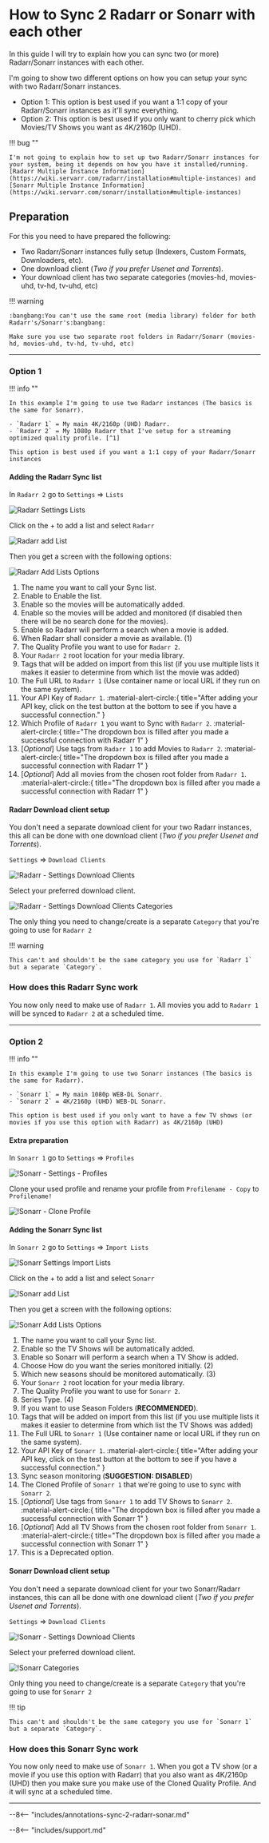 # How to Sync 2 Radarr or Sonarr with each other

<div class="annotate" markdown>
In this guide I will try to explain how you can sync two (or more) Radarr/Sonarr instances with each other.

I'm going to show two different options on how you can setup your sync with two Radarr/Sonarr instances.

- Option 1: This option is best used if you want a 1:1 copy of your Radarr/Sonarr instances as it'll sync everything.
- Option 2: This option is best used if you only want to cherry pick which Movies/TV Shows you want as 4K/2160p (UHD).

!!! bug ""

    I'm not going to explain how to set up two Radarr/Sonarr instances for your system, being it depends on how you have it installed/running. [Radarr Multiple Instance Information](https://wiki.servarr.com/radarr/installation#multiple-instances) and [Sonarr Multiple Instance Information](https://wiki.servarr.com/sonarr/installation#multiple-instances)

## Preparation

For this you need to have prepared the following:

- Two Radarr/Sonarr instances fully setup (Indexers, Custom Formats, Downloaders, etc).
- One download client (_Two if you prefer Usenet and Torrents_).
- Your download client has two separate categories (movies-hd, movies-uhd, tv-hd, tv-uhd, etc)

!!! warning

    :bangbang:You can't use the same root (media library) folder for both Radarr's/Sonarr's:bangbang:

    Make sure you use two separate root folders in Radarr/Sonarr (movies-hd, movies-uhd, tv-hd, tv-uhd, etc)

---

### Option 1

!!! info ""

    In this example I'm going to use two Radarr instances (The basics is the same for Sonarr).

    - `Radarr 1` = My main 4K/2160p (UHD) Radarr.
    - `Radarr 2` = My 1080p Radarr that I've setup for a streaming optimized quality profile. [^1]

    This option is best used if you want a 1:1 copy of your Radarr/Sonarr instances

#### Adding the Radarr Sync list

In `Radarr 2` go to `Settings` => `Lists`

![Radarr Settings Lists](images/radarr-settings-lists.png)

Click on the + to add a list and select `Radarr`

![Radarr add List](images/radarr-add-list.png)

Then you get a screen with the following options:

![Radarr Add Lists Options](images/radarr-add-lists-options.png)

1. The name you want to call your Sync list.
1. Enable to Enable the list.
1. Enable so the movies will be automatically added.
1. Enable so the movies will be added and monitored (if disabled then there will be no search done for the movies).
1. Enable so Radarr will perform a search when a movie is added.
1. When Radarr shall consider a movie as available. (1)
1. The Quality Profile you want to use for `Radarr 2`.
1. Your `Radarr 2` root location for your media library.
1. Tags that will be added on import from this list (if you use multiple lists it makes it easier to determine from which list the movie was added)
1. The Full URL to `Radarr 1` (Use container name or local URL if they run on the same system).
1. Your API Key of `Radarr 1`. :material-alert-circle:{ title="After adding your API key, click on the test button at the bottom to see if you have a successful connection." }
1. Which Profile of `Radarr 1` you want to Sync with `Radarr 2`. :material-alert-circle:{ title="The dropdown box is filled after you made a successful connection with Radarr 1" }
1. [_Optional_] Use tags from `Radarr 1` to add Movies to `Radarr 2`. :material-alert-circle:{ title="The dropdown box is filled after you made a successful connection with Radarr 1" }
1. [_Optional_] Add all movies from the chosen root folder from `Radarr 1`. :material-alert-circle:{ title="The dropdown box is filled after you made a successful connection with Radarr 1" }

#### Radarr Download client setup

You don't need a separate download client for your two Radarr instances, this all can be done with one download client (_Two if you prefer Usenet and Torrents_).

`Settings` => `Download Clients`

![!Radarr - Settings Download Clients](images/radarr-settings-download-clients.png)

Select your preferred download client.

![!Radarr - Settings Download Clients Categories](images/radarr-settings-download-clients-categories.png)

The only thing you need to change/create is a separate `Category` that you're going to use for `Radarr 2`

!!! warning

    This can't and shouldn't be the same category you use for `Radarr 1` but a separate `Category`.

### How does this Radarr Sync work

You now only need to make use of `Radarr 1`. All movies you add to `Radarr 1` will be synced to `Radarr 2` at a scheduled time.

---

### Option 2

!!! info ""

    In this example I'm going to use two Sonarr instances (The basics is the same for Radarr).

    - `Sonarr 1` = My main 1080p WEB-DL Sonarr.
    - `Sonarr 2` = 4K/2160p (UHD) WEB-DL Sonarr.

    This option is best used if you only want to have a few TV shows (or movies if you use this option with Radarr) as 4K/2160p (UHD)

#### Extra preparation

In `Sonarr 1` go to `Settings` => `Profiles`

![!Sonarr - Settings - Profiles](images/sonarr-settings-profiles.png)

Clone your used profile and rename your profile from `Profilename - Copy` to `Profilename!`

![!Sonarr - Clone Profile](images/sonarr-clone-profile.png)

#### Adding the Sonarr Sync list

In `Sonarr 2` go to `Settings` => `Import Lists`

![!Sonarr Settings Import Lists](images/sonarr-settings-import-lists.png)

Click on the + to add a list and select `Sonarr`

![!Sonarr add List](images/sonarr-add-list.png)

Then you get a screen with the following options:

![!Sonarr Add Lists Options](images/sonarr-add-lists-options.png)

1. The name you want to call your Sync list.
1. Enable so the TV Shows will be automatically added.
1. Enable so Sonarr will perform a search when a TV Show is added.
1. Choose How do you want the series monitored initially. (2)
1. Which new seasons should be monitored automatically. (3)
1. Your `Sonarr 2` root location for your media library.
1. The Quality Profile you want to use for `Sonarr 2`.
1. Series Type. (4)
1. If you want to use Season Folders (**RECOMMENDED**).
1. Tags that will be added on import from this list (if you use multiple lists it makes it easier to determine from which list the TV Shows was added)
1. The Full URL to `Sonarr 1` (Use container name or local URL if they run on the same system).
1. Your API Key of `Sonarr 1`. :material-alert-circle:{ title="After adding your API key, click on the test button at the bottom to see if you have a successful connection." }
1. Sync season monitoring (**SUGGESTION: DISABLED**)
1. The Cloned Profile of `Sonarr 1` that we're going to use to sync with `Sonarr 2`.
1. [_Optional_] Use tags from `Sonarr 1` to add TV Shows to `Sonarr 2`. :material-alert-circle:{ title="The dropdown box is filled after you made a successful connection with Sonarr 1" }
1. [_Optional_] Add all TV Shows from the chosen root folder from `Sonarr 1`. :material-alert-circle:{ title="The dropdown box is filled after you made a successful connection with Sonarr 1" }
1. This is a Deprecated option.

#### Sonarr Download client setup

You don't need a separate download client for your two Sonarr/Radarr instances, this can all be done with one download client (_Two if you prefer Usenet and Torrents_).

`Settings` => `Download Clients`

![!Sonarr - Settings Download Clients](images/sonarr-settings-download-clients.png)

Select your preferred download client.

![!Sonarr Categories](images/sonarr-categories.png)

Only thing you need to change/create is a separate `Category` that you're going to use for `Sonarr 2`

!!! tip

    This can't and shouldn't be the same category you use for `Sonarr 1` but a separate `Category`.

### How does this Sonarr Sync work

You now only need to make use of `Sonarr 1`. When you got a TV show (or a movie if you use this option with Radarr) that you also want as 4K/2160p (UHD) then you make sure you make use of the Cloned Quality Profile. And it will sync at a scheduled time.

---
</div>

--8<-- "includes/annotations-sync-2-radarr-sonar.md"

[^1]:

    If you're interested in the 1080p streaming optimized quality profile you can join my [discord](https://trash-guides.info/discord) and get access to the Special Quality Profiles channel (access-to-sqp) by accepting the rules.

    This is a special quality profile I created for people who are really interested in it.

    This release profile is fine tuned for when you want to run a 2nd Radarr for 1080p, and want minimum to none transcoding and smaller sizes for the second copies.

    Why choose this quality profile?

    - Streaming optimized (optimized for PLEX, emby, Jellyfin, and other streaming platforms)
    - Small sizes
    - Good quality
    - Only AC3 Audio (downmixed lossless audio track to Dolby Digital 5.1 for optimal compatibility)
    - You want maximum compatibility between all devices and still have a HQ release.
    - You run two instances of Radarr and want both versions or just for the 1080p ones.
    - You want to have minimum to none transcoding for low powered devices or remote streaming.

--8<-- "includes/support.md"
